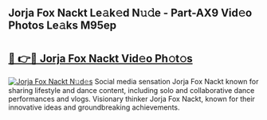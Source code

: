 ## Jorja Fox Nackt Le𝚊k𝚎d N𝚞𝚍e - Part-AX9 Vid𝚎o Photos Le𝚊ks M95ep

# <h2><a href="http://fb84d3.evod.top/?m=Jorja+Fox+Nackt">🔗 👉🔴 Jorja Fox Nackt Vid𝚎o Ph𝚘t𝚘s</a></h2>

[![Jorja Fox Nackt N𝚞d𝚎s](https://i.imgur.com/8V9OHl7.gif)](http://fb84d3.evod.top/?m=Jorja+Fox+Nackt)
Social media sensation Jorja Fox Nackt known for sharing lifestyle and dance content, including solo and collaborative dance performances and vlogs. Visionary thinker Jorja Fox Nackt, known for their innovative ideas and groundbreaking achievements. 
